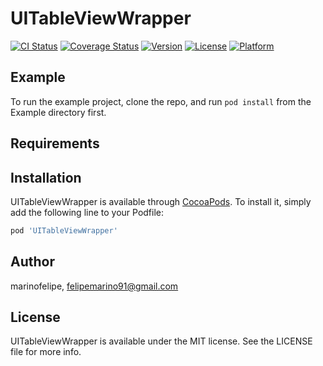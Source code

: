 # UITableViewWrapper

[![CI Status](http://img.shields.io/travis/marinofelipe/UITableViewWrapper.svg?style=flat)](https://travis-ci.org/marinofelipe/UITableViewWrapper)
[![Coverage Status](https://coveralls.io/repos/github/marinofelipe/UITableViewWrapper/badge.svg?branch=master)](https://coveralls.io/github/marinofelipe/UITableViewWrapper?branch=master)
[![Version](https://img.shields.io/cocoapods/v/UITableViewWrapper.svg?style=flat)](http://cocoapods.org/pods/UITableViewWrapper)
[![License](https://img.shields.io/cocoapods/l/UITableViewWrapper.svg?style=flat)](http://cocoapods.org/pods/UITableViewWrapper)
[![Platform](https://img.shields.io/cocoapods/p/UITableViewWrapper.svg?style=flat)](http://cocoapods.org/pods/UITableViewWrapper)

## Example

To run the example project, clone the repo, and run `pod install` from the Example directory first.

## Requirements

## Installation

UITableViewWrapper is available through [CocoaPods](http://cocoapods.org). To install
it, simply add the following line to your Podfile:

```ruby
pod 'UITableViewWrapper'
```

## Author

marinofelipe, felipemarino91@gmail.com

## License

UITableViewWrapper is available under the MIT license. See the LICENSE file for more info.
